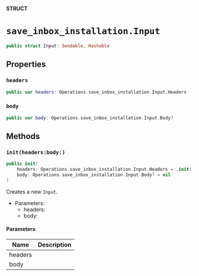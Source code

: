 **STRUCT**

# `save_inbox_installation.Input`

```swift
public struct Input: Sendable, Hashable
```

## Properties
### `headers`

```swift
public var headers: Operations.save_inbox_installation.Input.Headers
```

### `body`

```swift
public var body: Operations.save_inbox_installation.Input.Body?
```

## Methods
### `init(headers:body:)`

```swift
public init(
    headers: Operations.save_inbox_installation.Input.Headers = .init(),
    body: Operations.save_inbox_installation.Input.Body? = nil
)
```

Creates a new `Input`.

- Parameters:
  - headers:
  - body:

#### Parameters

| Name | Description |
| ---- | ----------- |
| headers |  |
| body |  |